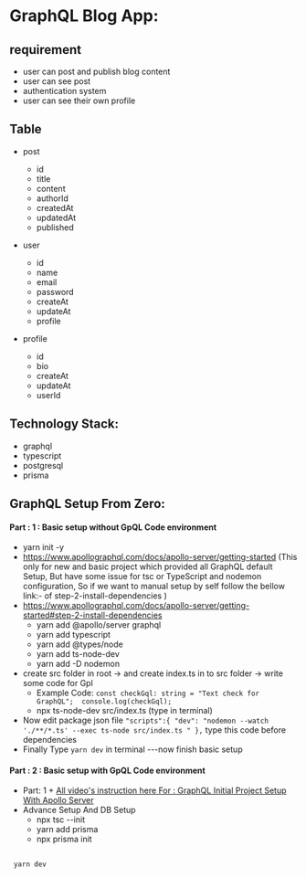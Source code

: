# GraphQL Blog App:

## requirement

- user can post and publish blog content
- user can see post
- authentication system
- user can see their own profile

## Table

- post

  - id
  - title
  - content
  - authorId
  - createdAt
  - updatedAt
  - published

- user

  - id
  - name
  - email
  - password
  - createAt
  - updateAt
  - profile

- profile
  - id
  - bio
  - createAt
  - updateAt
  - userId

## Technology Stack:

- graphql
- typescript
- postgresql
- prisma

## GraphQL Setup From Zero:

#### Part : 1 : Basic setup without GpQL Code environment

- yarn init -y
- https://www.apollographql.com/docs/apollo-server/getting-started (This only for new and basic project which provided all GraphQL default Setup, But have some issue for tsc or TypeScript and nodemon configuration, So if we want to manual setup by self follow the bellow link:- of step-2-install-dependencies )
- https://www.apollographql.com/docs/apollo-server/getting-started#step-2-install-dependencies
  - yarn add @apollo/server graphql
  - yarn add typescript
  - yarn add @types/node
  - yarn add ts-node-dev
  - yarn add -D nodemon
- create src folder in root -> and create index.ts in to src folder -> write some code for Gpl
  - Example Code: `const checkGql: string = "Text check for GraphQL";  console.log(checkGql);`
  - npx ts-node-dev src/index.ts (type in terminal)
- Now edit package json file `"scripts":{ "dev": "nodemon --watch './**/*.ts' --exec ts-node src/index.ts " },` type this code before dependencies
- Finally Type `yarn dev` in terminal ---now finish basic setup

#### Part : 2 : Basic setup with GpQL Code environment

- Part: 1 + [ All video's instruction here For : GraphQL Initial Project Setup With Apollo Server ](https://web.programming-hero.com/level2-batch-1/video/level2-batch-1-68-2-initializing-the-project-with-apollo-server)
- Advance Setup And DB Setup
    - npx tsc --init
    - yarn add prisma
    - npx prisma init


```bash
 
 yarn dev

```
